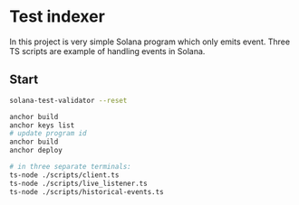 # Test indexer

In this project is very simple Solana program which only emits event. Three TS scripts are example of handling events in Solana.

## Start

```bash
solana-test-validator --reset

anchor build
anchor keys list
# update program id
anchor build
anchor deploy

# in three separate terminals:
ts-node ./scripts/client.ts
ts-node ./scripts/live_listener.ts
ts-node ./scripts/historical-events.ts
```
